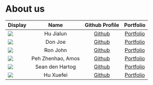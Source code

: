 # About us

Display | Name | Github Profile | Portfolio 
--------|:----:|:--------------:|:---------:
![](https://avatars.githubusercontent.com/SuibianP?s=100) | Hu Jialun | [Github](https://github.com/SuibianP) | [Portfolio](https://www.comp.nus.edu.sg/~hujialun/)
![](https://via.placeholder.com/100.png?text=Photo) | Don Joe | [Github](https://github.com/) | [Portfolio](docs/team/johndoe.md)
![](https://via.placeholder.com/100.png?text=Photo) | Ron John | [Github](https://github.com/) | [Portfolio](docs/team/johndoe.md)
![](https://via.placeholder.com/100.png?text=Photo) | Peh Zhenhao, Amos | [Github](https://github.com/APZH) | [Portfolio](docs/team/johndoe.md)
![](https://via.placeholder.com/100.png?text=Photo) | Sean den Hartog | [Github](https://github.com/SeanRobertDH) | [Portfolio](docs/team/SeanRobertDH.md)
![](https://via.placeholder.com/100.png?text=Photo) | Hu Xuefei | [Github](https://github.com/Xuefei2001) | [Portfolio](docs/team/Xuefei.md)